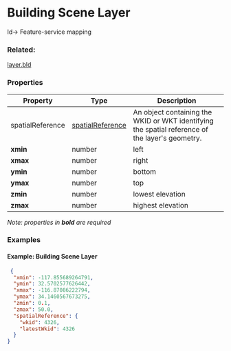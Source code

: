 # Building Scene Layer

Id-> Feature-service mapping

### Related:

[layer.bld](layer.bld.md)
### Properties

| Property | Type | Description |
| --- | --- | --- |
| spatialReference | [spatialReference](spatialReference.cmn.md) | An object containing the WKID or WKT identifying the spatial reference of the layer's geometry. |
| **xmin** | number | left |
| **xmax** | number | right |
| **ymin** | number | bottom |
| **ymax** | number | top |
| **zmin** | number | lowest elevation |
| **zmax** | number | highest elevation |

*Note: properties in **bold** are required*

### Examples 

#### Example: Building Scene Layer 

```json
 {
  "xmin": -117.855689264791,
  "ymin": 32.5702577626442,
  "xmax": -116.87086222794,
  "ymax": 34.1460567673275,
  "zmin": 0.1,
  "zmax": 50.0,
  "spatialReference": {
    "wkid": 4326,
    "latestWkid": 4326
  }
} 
```

